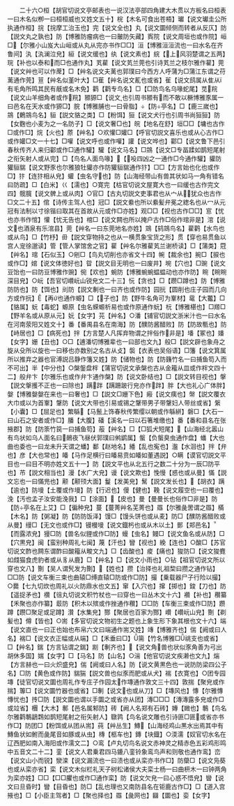 <!-- { "loadSidebar": true } -->
　　二十六○桓【胡官切说文亭邮表也一说汉法亭部四角建大木贯以方板名曰桓表一曰木名似栁一曰桓桓威也又姓文五十】梡【木名可食出苍梧】瓛【说文瓛圭公所执通作桓】捖【捖摩工治玉也】完【说文全也】丸【说文圜倾侧而转者从反仄】防【説文丸之孰也】防【博雅防瘤病也一曰皾防矢藏】寏院【说文周垣也或作院】峘□【尔雅小山岌大山峘或从丸从完亦书作□□】洹【博雅洹洹流也一曰水名在齐鲁间】汍【汍澜泣皃】絙【说文缓也】纨【说文素也】綄【上风羽楚谓之五两】琓【补也以泰和而□也通作丸】芄雚【说文芄兰莞也引诗芄兰之枝尔雅作雚】莞【说文艸也可以作蓆】□【艸名说文夫蓠也郭璞曰今西方人呼蒲为□蒲江东谓之苻蓠通作莞】荁【艸名似堇叶大】□萑【艸名说文薍也或省】雈【说文鸱属从隹从有毛角所鸣其民有旤或名木免】鹳【鹳专鸟名】□【□防鸟名乌喙蛇尾】苋羦【说文山羊细角者或作羦】豲獂□【说文也引周书豲有而不敢以橛博雅豕属一曰邑名在天水或作獂□】脘【博雅脯也一曰骨脂】【防亭名】□【鹿三嵗也】鵍【鶫鵍鸟名】貆【説文貉之类】□【粉饵】狟【说文犬行也引周书尚狟狟】防【女麴也小麦为之一名防子】□【说文奢□也】皖【地名在舒】垣□□【墉也古作□或作□】烷【火也】蒝【艸名】○欢懽□孉□【呼官切説文喜乐也或从心古作□或作孉□文一十七】□嚾【说文呼也或作嚾】讙【说文哗也】酄□【说文鲁下邑引春秋传齐人来归酄或作□通作驩】驩【说文马名】□鵍【说文□专畐蹂如鹊短尾射之衔矢射人或从完】□【鸟名人面鸟喙】【吺四凶之一通作□今通作驩】貛防獾貆貒【说文野豕也尔雅狼牡貛亦作防獾貆貒通作犿】□□【方言始也化也或作□】犿【连犿相从皃】蠸【虫名守也】防【山海经带山有兽其状如马一角有错名曰防疏】□【白米】巜【濡也】○寛完【枯官切说文屋寛大也一曰缓也古作完文四】髋臗【说文髀上或从肉】○官□【古丸切説文吏事君也从宀从犹众也古作□文二十五】倌【诗传主驾人也】冠□【説文絭也所以絭髪弁冕之緫名也从冖从元冠有法制以寸徐锴曰取其在首故从元或作□亦姓】观□□【视也古作□□】悹【忧也亦书作悺】懽【忧无告也】棺□【说文闗也所以掩户古作□俗作琯非是】涫【说文也酒泉有乐涫县】莞【艸名一曰东莞地名亦姓】鵍【鸫鵍鸟名】雚鹳【水鸟也或从鸟】□【竹杼】毌【説文穿物持之也从一横贯象宝货之形】贯【穿也易贯鱼以宫人宠徐邈读】管【管人掌馆舍之官】雚【艸名尔雅雚芄兰谢桥读】□【蒲类】蒄【艸名】琯【石似玉】○剜□【鸟丸切削也亦省文十四】帵【裁余也】捥□【捩也或作□】婠【说文体徳好也】眢【説文目无明也一曰废井】埦【穴也】□豌【说文豆饴也一曰防豆博雅作豌】倇【欢也】蜿防【博雅蜿蜿蝹蝹动也亦作防】睕【睕睕深目皃】○岏【吾官切巑岏山锐皃文二十三】忨【贪也】□【躜□蹲也】防【博雅防防也】防【饵也】刓防【説文剸也一曰齐也或作防】园抏【圆削也庄子园而几向方或作抏】【再也通作螈】□【子也】防【野牛名角可为鞌材】鼋【大龞】□【貉属】蚖【毒蛇】螈原【虫名蝾螈析易也或作原通作蚖】杬【博雅椹也】□羱□【野羊名或从原从元】妧【女字】芫【艸名】○潘【铺官切説文浙米汁也一曰水名在河南荥阳又姓文十】番【番禺县名在南海】防【醭防酱醋败】防【防故甎也】防【峙居也】□【病死也】拌【方言楚人凡挥弃物谓之拌俗作非是】墦【冢也】嬏【女字】姗【丑也】○□【逋潘切博雅辈也一曰部也文九】般□【説文辟也象舟之旋从殳所以旋也一曰移也亦数别之名古从攴】褩【衣表也吴俗语】□籓【说文箕属所以推弃之器也官溥説吕静作籓又姓】防【储物也】防【防籛竹名一曰捕鱼笱入而不可出】半【中分也】○槃鎜盘柈【蒲官切说文承槃也古从金籕从皿或作柈文四十二】般弁卞【尔雅乐也或作弁卞通作槃】防【说文卧结也】□【説文转目视也】搫【説文搫擭不正也一曰除也】蹒跘【蹒跚跛行皃亦作跘】胖【大也礼心广体胖】媻【博雅媻媻在来也一曰奢也】□【説文□姗下色】瘢【说文痍也】幋【説文覆衣大巾或以为首鞌】鞶防【说文大带也引易或锡之鞶带男子带鞶妇人带丝或省】縏【小囊】□【屈足也】繁緐【马鬛上饰春秋传繁缨以朝或作緐絣】磐□【大石一曰山石之安者或作□】膰【大腹】磻【溪名一曰以石箸堆缴也】番【番和县名在张掖郡】防【防筡竹笢一曰捕鱼笱】蒰【艸名】□【□狐犬短尾】【山海经北嚣山有鸟状如乌人面名曰鶰夜飞昼伏郭璞曰鸺鹠属】螌【负螌臭虫通作盘】蟠【大也曲也委也一曰龙未升天谓之蟠】鄱【赵地名】繙【乱也寃也】瀊【水洄也】拌【弁也】彦【大也常也】皤【马作足横行曰皤易贲如皤如董遇説】○瞒【谟官切説文平目也一曰目不明亦姓文五十一】防【説文平也从北五行之数二十分为一辰□防平也】芇【説文相当也】漫【水广大皃】谩【说文欺也】悗慢【惑也或从曼】慲【説文忘也一曰慲兠也】颟【颟顸大面】鬘【发美皃】鬗【説文发长也】【胡衣】蹒【逾也】防墁【土覆或作墁】防【行迟也】僈【健也】鞔【说文履空也一曰覆也】浼【汚也孟子汝安能浼我】□【涂面】【皮也】曼【曼曼长也俗作□非是】防【防亭名在上艾】□【徧种皃】蔓【蔓菁艸名芜菁也】羉【尔雅彘罟谓之羉】樠【木名】防【粥凝】防【防防饭泽】馒□【馒头饼也或从麦】防□【醭防酱醋败或从曼】缦□【无文也或作□】镘槾墁【说文鐡杇也或从木以土】鄤【郑邑名】【而露浓皃】獌□防【兽名似貍或作□防】蟃【虫名】鳗□【说文鱼名或从防】□【穴黒皃】闽【蛮别种周礼七闽】蔑【汗也】矕【视也】絻【连也】○酸□【苏官切说文酢也闗东谓酢曰酸籕从畯文九】□【齿酸也】痠【痛也】狻防□【说文狻麑如虥猫食虎豹者或从豸从鹿】□【艸名】□【说文小雨也】○钻【祖官切说文所以穿也文八】劗【吴人谓髠发为劗】【姓也】攒【治择也礼祖棃曰攒之通作钻】□□防【说文车衡三束也曲辕□缚直辕□防或作□防】撮【乗载器尸子行险以撮】○爨【七九切炊也周礼以火防鼎水也文五】窜【入穴也】撺【掷也】鋑【刀也】防【遥捉矛也】欑【徂丸切说文积竹杖也一曰穿也一曰丛木文十六】襸【补也】穳纂【禾聚也亦作纂】菆防【积木以殡或作挫通作穳】□□防【车衡三束或作□防】躜蹲【躜□聚足或足蹲】灒【水集皃】酂【聚居也百家为酂】巑【巑岏山皃】劗【剃髪也】僔【皆也】○耑【多官切说文物初生之题也上象生形下象其根也文十六】端【说文直也一曰正也始也布帛六文曰端通作耑又姓】竱【博雅齐也】偳【阙或曰人名】褍□【说文衣正幅或从端】□【禾垂曰□】篅【竹名博雅□祧支也或省】□【艸名】鍴【方言钻谓之鍴】剬【剸齐也】【说文角兽也状似豕角善为弓出胡休多国】媏【女字】□【马名】防【山名】○湍【他官切说文疾濑也文九】煓【方言赫也一曰火炽盛皃】偳【阙或曰人名】防【说文黄黒色也一说防防梁四公子名】□防【黄色或作防】貒猯【説文兽也似豕而肥或从犬】褍【衣寛也】○团专园塼【徒官切说文圜也周礼作专庄子作园太作塼通作敦文三十四】敦揣【聚皃或作揣】篿□【说文圜竹器也或省】□剸【说文也或从刀】□【塼风也】慱【尔雅慱慱忧也】抟□防【説文圜也谓以手圜之或省亦从团】漙□□□【漙漙露多皃或作□或竝省】檲【大木】鄟【邑名属邾防】砖【阙人名郑有石砖】嫥【媺也】鷒【鸟名尔雅鹳鷒鶝鶔如鹊短尾射之衔矢射人】鷻鹑【鸟名说文雕也引诗匪□匪或省亦书作□】防团□【粉饵或从团从耑】莼【艸丛生】鱄【山海经鸡山黒水出焉其中有鱄鱼状如鲋而彘尾音如豚或从虫】槫【柩车也】鏄【块鐡】○渜濡【奴官切水名在辽西肥如南入海阳或作濡文二】○鸾【卢丸切鸟名说文赤神灵之精赤色五彩鸡形鸣中五音文二十二】銮【说文人君乗君四马鏕八銮铃象鸾鸟声和则敬也通作鸾】峦【说文山小而锐】灓滦【说文漏流也一曰渍也或从栾亦书作□】防虊□【说文凫葵也或从栾亦省】栾【说文木似栏礼天子树松诸侯大夫栾士杨一曰曲枅木一曰钟两角为栾亦姓】□□【□□臞也或作□通作栾】防【说文欠皃一曰心惑不悟皃】曫【说文曰旦昏时】矕【目昏也】防□【乱也理也又南防县名在钜鹿古作□】□【道入宫掖也】□【小臣主驾者】□【聚也择也】羉【彘网也】圝【圜也】娈【女字】

